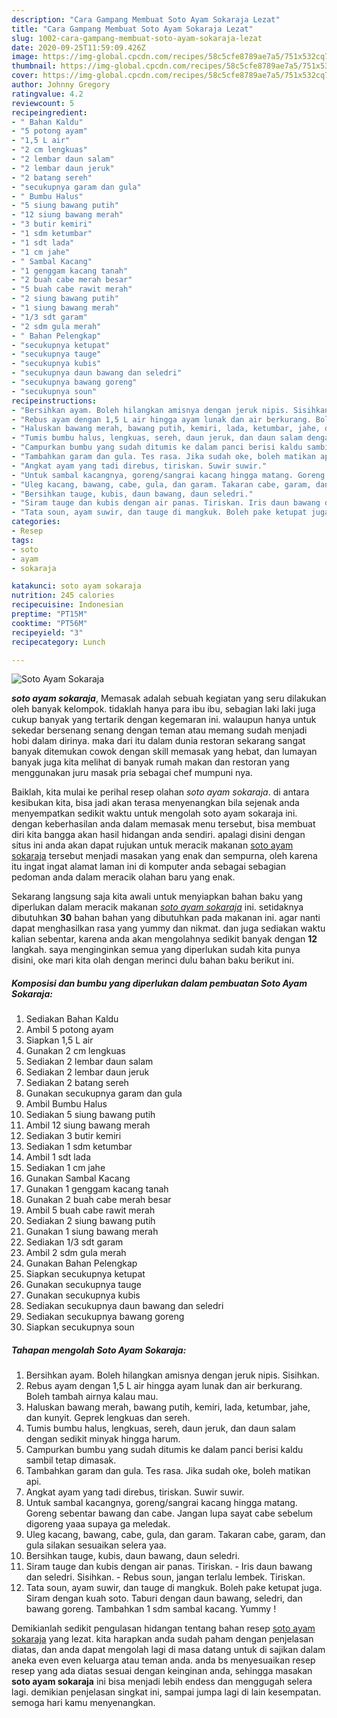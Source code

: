```yaml
---
description: "Cara Gampang Membuat Soto Ayam Sokaraja Lezat"
title: "Cara Gampang Membuat Soto Ayam Sokaraja Lezat"
slug: 1002-cara-gampang-membuat-soto-ayam-sokaraja-lezat
date: 2020-09-25T11:59:09.426Z
image: https://img-global.cpcdn.com/recipes/58c5cfe8789ae7a5/751x532cq70/soto-ayam-sokaraja-foto-resep-utama.jpg
thumbnail: https://img-global.cpcdn.com/recipes/58c5cfe8789ae7a5/751x532cq70/soto-ayam-sokaraja-foto-resep-utama.jpg
cover: https://img-global.cpcdn.com/recipes/58c5cfe8789ae7a5/751x532cq70/soto-ayam-sokaraja-foto-resep-utama.jpg
author: Johnny Gregory
ratingvalue: 4.2
reviewcount: 5
recipeingredient:
- " Bahan Kaldu"
- "5 potong ayam"
- "1,5 L air"
- "2 cm lengkuas"
- "2 lembar daun salam"
- "2 lembar daun jeruk"
- "2 batang sereh"
- "secukupnya garam dan gula"
- " Bumbu Halus"
- "5 siung bawang putih"
- "12 siung bawang merah"
- "3 butir kemiri"
- "1 sdm ketumbar"
- "1 sdt lada"
- "1 cm jahe"
- " Sambal Kacang"
- "1 genggam kacang tanah"
- "2 buah cabe merah besar"
- "5 buah cabe rawit merah"
- "2 siung bawang putih"
- "1 siung bawang merah"
- "1/3 sdt garam"
- "2 sdm gula merah"
- " Bahan Pelengkap"
- "secukupnya ketupat"
- "secukupnya tauge"
- "secukupnya kubis"
- "secukupnya daun bawang dan seledri"
- "secukupnya bawang goreng"
- "secukupnya soun"
recipeinstructions:
- "Bersihkan ayam. Boleh hilangkan amisnya dengan jeruk nipis. Sisihkan."
- "Rebus ayam dengan 1,5 L air hingga ayam lunak dan air berkurang. Boleh tambah airnya kalau mau."
- "Haluskan bawang merah, bawang putih, kemiri, lada, ketumbar, jahe, dan kunyit. Geprek lengkuas dan sereh."
- "Tumis bumbu halus, lengkuas, sereh, daun jeruk, dan daun salam dengan sedikit minyak hingga harum."
- "Campurkan bumbu yang sudah ditumis ke dalam panci berisi kaldu sambil tetap dimasak."
- "Tambahkan garam dan gula. Tes rasa. Jika sudah oke, boleh matikan api."
- "Angkat ayam yang tadi direbus, tiriskan. Suwir suwir."
- "Untuk sambal kacangnya, goreng/sangrai kacang hingga matang. Goreng sebentar bawang dan cabe. Jangan lupa sayat cabe sebelum digoreng yaaa supaya ga meledak."
- "Uleg kacang, bawang, cabe, gula, dan garam. Takaran cabe, garam, dan gula silakan sesuaikan selera yaa."
- "Bersihkan tauge, kubis, daun bawang, daun seledri."
- "Siram tauge dan kubis dengan air panas. Tiriskan. Iris daun bawang dan seledri. Sisihkan. Rebus soun, jangan terlalu lembek. Tiriskan."
- "Tata soun, ayam suwir, dan tauge di mangkuk. Boleh pake ketupat juga. Siram dengan kuah soto. Taburi dengan daun bawang, seledri, dan bawang goreng. Tambahkan 1 sdm sambal kacang. Yummy !"
categories:
- Resep
tags:
- soto
- ayam
- sokaraja

katakunci: soto ayam sokaraja 
nutrition: 245 calories
recipecuisine: Indonesian
preptime: "PT15M"
cooktime: "PT56M"
recipeyield: "3"
recipecategory: Lunch

---
```



![Soto Ayam Sokaraja](https://img-global.cpcdn.com/recipes/58c5cfe8789ae7a5/751x532cq70/soto-ayam-sokaraja-foto-resep-utama.jpg)

<b><i>soto ayam sokaraja</i></b>, Memasak adalah sebuah kegiatan yang seru dilakukan oleh banyak kelompok. tidaklah hanya para ibu ibu, sebagian laki laki juga cukup banyak yang tertarik dengan kegemaran ini. walaupun hanya untuk sekedar bersenang senang dengan teman atau memang sudah menjadi hobi dalam dirinya. maka dari itu dalam dunia restoran sekarang sangat banyak ditemukan cowok dengan skill memasak yang hebat, dan lumayan banyak juga kita melihat di banyak rumah makan dan restoran yang menggunakan juru masak pria sebagai chef mumpuni nya.

Baiklah, kita mulai ke perihal resep olahan <i>soto ayam sokaraja</i>. di antara kesibukan kita, bisa jadi akan terasa menyenangkan bila sejenak anda menyempatkan sedikit waktu untuk mengolah soto ayam sokaraja ini. dengan keberhasilan anda dalam memasak menu tersebut, bisa membuat diri kita bangga akan hasil hidangan anda sendiri. apalagi disini dengan situs ini anda akan dapat rujukan untuk meracik makanan <u>soto ayam sokaraja</u> tersebut menjadi masakan yang enak dan sempurna, oleh karena itu ingat ingat alamat laman ini di komputer anda sebagai sebagian pedoman anda dalam meracik olahan baru yang enak.




Sekarang langsung saja kita awali untuk menyiapkan bahan baku yang diperlukan dalam meracik makanan <u><i>soto ayam sokaraja</i></u> ini. setidaknya dibutuhkan <b>30</b> bahan bahan yang dibutuhkan pada makanan ini. agar nanti dapat menghasilkan rasa yang yummy dan nikmat. dan juga sediakan waktu kalian sebentar, karena anda akan mengolahnya sedikit banyak dengan <b>12</b> langkah. saya menginginkan semua yang diperlukan sudah kita punya disini, oke mari kita olah dengan merinci dulu bahan baku berikut ini.

<!--inarticleads1-->

##### Komposisi dan bumbu yang diperlukan dalam pembuatan Soto Ayam Sokaraja:

1. Sediakan  Bahan Kaldu
1. Ambil 5 potong ayam
1. Siapkan 1,5 L air
1. Gunakan 2 cm lengkuas
1. Sediakan 2 lembar daun salam
1. Sediakan 2 lembar daun jeruk
1. Sediakan 2 batang sereh
1. Gunakan secukupnya garam dan gula
1. Ambil  Bumbu Halus
1. Sediakan 5 siung bawang putih
1. Ambil 12 siung bawang merah
1. Sediakan 3 butir kemiri
1. Sediakan 1 sdm ketumbar
1. Ambil 1 sdt lada
1. Sediakan 1 cm jahe
1. Gunakan  Sambal Kacang
1. Gunakan 1 genggam kacang tanah
1. Gunakan 2 buah cabe merah besar
1. Ambil 5 buah cabe rawit merah
1. Sediakan 2 siung bawang putih
1. Gunakan 1 siung bawang merah
1. Sediakan 1/3 sdt garam
1. Ambil 2 sdm gula merah
1. Gunakan  Bahan Pelengkap
1. Siapkan secukupnya ketupat
1. Gunakan secukupnya tauge
1. Gunakan secukupnya kubis
1. Sediakan secukupnya daun bawang dan seledri
1. Sediakan secukupnya bawang goreng
1. Siapkan secukupnya soun




<!--inarticleads2-->

##### Tahapan mengolah Soto Ayam Sokaraja:

1. Bersihkan ayam. Boleh hilangkan amisnya dengan jeruk nipis. Sisihkan.
1. Rebus ayam dengan 1,5 L air hingga ayam lunak dan air berkurang. Boleh tambah airnya kalau mau.
1. Haluskan bawang merah, bawang putih, kemiri, lada, ketumbar, jahe, dan kunyit. Geprek lengkuas dan sereh.
1. Tumis bumbu halus, lengkuas, sereh, daun jeruk, dan daun salam dengan sedikit minyak hingga harum.
1. Campurkan bumbu yang sudah ditumis ke dalam panci berisi kaldu sambil tetap dimasak.
1. Tambahkan garam dan gula. Tes rasa. Jika sudah oke, boleh matikan api.
1. Angkat ayam yang tadi direbus, tiriskan. Suwir suwir.
1. Untuk sambal kacangnya, goreng/sangrai kacang hingga matang. Goreng sebentar bawang dan cabe. Jangan lupa sayat cabe sebelum digoreng yaaa supaya ga meledak.
1. Uleg kacang, bawang, cabe, gula, dan garam. Takaran cabe, garam, dan gula silakan sesuaikan selera yaa.
1. Bersihkan tauge, kubis, daun bawang, daun seledri.
1. Siram tauge dan kubis dengan air panas. Tiriskan. - Iris daun bawang dan seledri. Sisihkan. - Rebus soun, jangan terlalu lembek. Tiriskan.
1. Tata soun, ayam suwir, dan tauge di mangkuk. Boleh pake ketupat juga. Siram dengan kuah soto. Taburi dengan daun bawang, seledri, dan bawang goreng. Tambahkan 1 sdm sambal kacang. Yummy !




Demikianlah sedikit pengulasan hidangan tentang bahan resep <u>soto ayam sokaraja</u> yang lezat. kita harapkan anda sudah paham dengan penjelasan diatas, dan anda dapat mengolah lagi di masa datang untuk di sajikan dalam aneka even even keluarga atau teman anda. anda bs menyesuaikan resep resep yang ada diatas sesuai dengan keinginan anda, sehingga masakan <b>soto ayam sokaraja</b> ini bisa menjadi lebih endess dan menggugah selera lagi. demikian penjelasan singkat ini, sampai jumpa lagi di lain kesempatan. semoga hari kamu menyenangkan.
